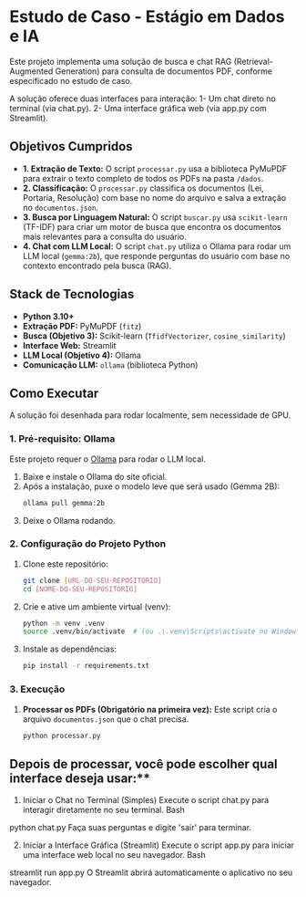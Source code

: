 # Estudo de Caso - Estágio em Dados e IA

Este projeto implementa uma solução de busca e chat RAG (Retrieval-Augmented Generation) para consulta de documentos PDF, conforme especificado no estudo de caso.

A solução oferece duas interfaces para interação:
1- Um chat direto no terminal (via chat.py).
2- Uma interface gráfica web (via app.py com Streamlit).

## Objetivos Cumpridos

* **1. Extração de Texto:** O script `processar.py` usa a biblioteca PyMuPDF para extrair o texto completo de todos os PDFs na pasta `/dados`.
* **2. Classificação:** O `processar.py` classifica os documentos (Lei, Portaria, Resolução) com base no nome do arquivo e salva a extração no `documentos.json`.
* **3. Busca por Linguagem Natural:** O script `buscar.py` usa `scikit-learn` (TF-IDF) para criar um motor de busca que encontra os documentos mais relevantes para a consulta do usuário.
* **4. Chat com LLM Local:** O script `chat.py` utiliza o Ollama para rodar um LLM local (`gemma:2b`), que responde perguntas do usuário com base no contexto encontrado pela busca (RAG).

## Stack de Tecnologias

* **Python 3.10+**
* **Extração PDF:** PyMuPDF (`fitz`)
* **Busca (Objetivo 3):** Scikit-learn (`TfidfVectorizer`, `cosine_similarity`)
* **Interface Web:** Streamlit
* **LLM Local (Objetivo 4):** Ollama
* **Comunicação LLM:** `ollama` (biblioteca Python)

## Como Executar 

A solução foi desenhada para rodar localmente, sem necessidade de GPU. 

### 1. Pré-requisito: Ollama

Este projeto requer o [Ollama](https://ollama.com) para rodar o LLM local.

1.  Baixe e instale o Ollama do site oficial.
2.  Após a instalação, puxe o modelo leve que será usado (Gemma 2B):
    ```bash
    ollama pull gemma:2b
    ```
3.  Deixe o Ollama rodando.

### 2. Configuração do Projeto Python

1.  Clone este repositório:
    ```bash
    git clone [URL-DO-SEU-REPOSITORIO]
    cd [NOME-DO-SEU-REPOSITORIO]
    ```

2.  Crie e ative um ambiente virtual (venv):
    ```bash
    python -m venv .venv
    source .venv/bin/activate  # (ou .\.venv\Scripts\activate no Windows)
    ```

3.  Instale as dependências:
    ```bash
    pip install -r requirements.txt
    ```

### 3. Execução

1.  **Processar os PDFs (Obrigatório na primeira vez):**
    Este script cria o arquivo `documentos.json` que o chat precisa.
    ```bash
    python processar.py
    ```

## Depois de processar, você pode escolher qual interface deseja usar:**

1. Iniciar o Chat no Terminal (Simples)
Execute o script chat.py para interagir diretamente no seu terminal.
Bash

python chat.py
Faça suas perguntas e digite 'sair' para terminar.

2. Iniciar a Interface Gráfica (Streamlit)
Execute o script app.py para iniciar uma interface web local no seu navegador.
Bash

streamlit run app.py
O Streamlit abrirá automaticamente o aplicativo no seu navegador.

